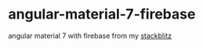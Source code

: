 # angular-material-7-firebase
angular material 7 with firebase from my [stackblitz](https://stackblitz.com/edit/angular-template-firebase-mzrmav)
